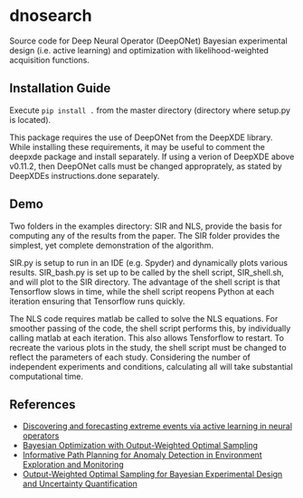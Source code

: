 # dnosearch

Source code for Deep Neural Operator (DeepONet) Bayesian experimental design (i.e. active learning) and optimization with likelihood-weighted acquisition functions. 

## Installation Guide

Execute `pip install .` from the master directory (directory where setup.py is located).

This package requires the use of DeepONet from the DeepXDE library. While installing these requirements, it may be useful to comment the deepxde package and install separately. If using a verion of DeepXDE above v0.11.2, then DeepONet calls must be changed approprately, as stated by DeepXDEs instructions.done separately. 

## Demo

Two folders in the examples directory: SIR and NLS, provide the basis for computing any of the results from the paper. The SIR folder provides the simplest, yet complete demonstration of the algorithm. 

SIR.py is setup to run in an IDE (e.g. Spyder) and dynamically plots various results. SIR_bash.py is set up to be called by the shell script, SIR_shell.sh, and will plot to the SIR directory. The advantage of the shell script is that Tensorflow slows in time, while the shell script reopens Python at each iteration ensuring that Tensorflow runs quickly.


The NLS code requires matlab be called to solve the NLS equations. For smoother passing of the code, the shell script performs this, by individually calling matlab at each iteration. This also allows Tensforflow to restart. To recreate the various plots in the study, the shell script must be changed to reflect the parameters of each study. Considering the number of independent experiments and conditions, calculating all will take substantial computational time.


## References
* [Discovering and forecasting extreme events via active learning in
neural operators](https://arxiv.org/pdf/2204.02488.pdf)
* [Bayesian Optimization with Output-Weighted Optimal Sampling](https://arxiv.org/abs/2004.10599)
* [Informative Path Planning for Anomaly Detection in Environment Exploration and Monitoring](https://arxiv.org/abs/2005.10040)
* [Output-Weighted Optimal Sampling for Bayesian Experimental Design and Uncertainty Quantification](https://arxiv.org/abs/2006.12394)
